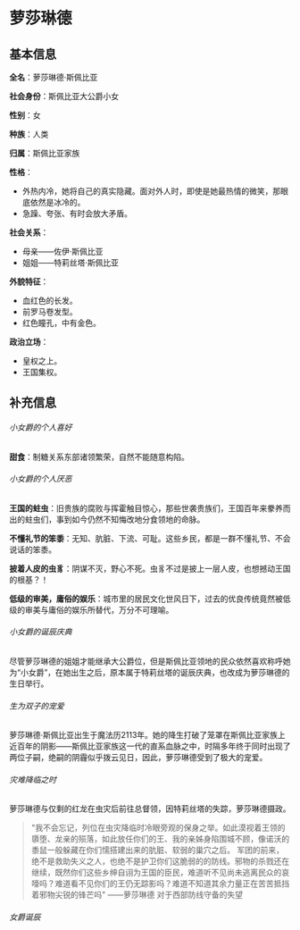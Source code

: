 # 萝莎琳德
## 基本信息
**全名**：萝莎琳德·斯佩比亚

**社会身份**：斯佩比亚大公爵小女

**性别**：女

**种族**：人类

**归属**：斯佩比亚家族

**性格**：
- 外热内冷，她将自己的真实隐藏。面对外人时，即使是她最热情的微笑，那眼底依然是冰冷的。
- 急躁、夸张、有时会放大矛盾。

**社会关系**：
- 母亲——佐伊·斯佩比亚
- 姐姐——特莉丝塔·斯佩比亚

**外貌特征**：
- 血红色的长发。
- 前罗马卷发型。
- 红色瞳孔，中有金色。

**政治立场**：
- 皇权之上。
- 王国集权。
## 补充信息
###### 小女爵的个人喜好
**甜食**：制糖关系东部诸领繁荣，自然不能随意构陷。
###### 小女爵的个人厌恶
**王国的蛀虫**：旧贵族的腐败与挥霍触目惊心，那些世袭贵族们，王国百年来豢养而出的蛀虫们，事到如今仍然不知悔改地分食领地的命脉。

**不懂礼节的笨黍**：无知、肮脏、下流、可耻。这些乡民，都是一群不懂礼节、不会说话的笨黍。

**披着人皮的虫豸**：阴谋不灭，野心不死。虫豸不过是披上一层人皮，也想撼动王国的根基？！

**低级的审美，庸俗的娱乐**：城市里的居民文化世风日下，过去的优良传统竟然被低级的审美与庸俗的娱乐所替代，万分不可理喻。
###### 小女爵的诞辰庆典
尽管萝莎琳德的姐姐才能继承大公爵位，但是斯佩比亚领地的民众依然喜欢称呼她为“小女爵”，在她出生之后，原本属于特莉丝塔的诞辰庆典，也改成为萝莎琳德的生日举行。
###### 生为双子的宠爱
萝莎琳德·斯佩比亚出生于魔法历2113年。她的降生打破了笼罩在斯佩比亚家族上近百年的阴影——斯佩比亚家族这一代的直系血脉之中，时隔多年终于同时出现了两位子嗣，绝嗣的阴霾似乎拨云见日，因此，萝莎琳德受到了极大的宠爱。
###### 灾难降临之时
萝莎琳德与仅剩的红龙在虫灾后前往总督领，因特莉丝塔的失踪，萝莎琳德摄政。
>"我不会忘记，列位在虫灾降临时冷眼旁观的保身之举。如此漠视着王领的隳堕、龙亲的殒落，如此放任你们的王、我的亲姊身陷围城不顾，像诺沃的黍鼠一般躲藏在你们懦搭建出来的肮脏、软弱的巢穴之后。
>军团的前来，绝不是救助失义之人，也绝不是护卫你们这脆弱的的防线。邪物的杀戮还在继续，既然你们这些乡绅自诩为王国的臣民，难道听不见尚未逃离民众的哀嚎吗？难道看不见你们的王仍无踪影吗？难道不知道其余力量正在苦苦抵挡着邪物尖锐的锋芒吗"
>																			——萝莎琳德
>																	对于西部防线守备的失望
###### 女爵诞辰
